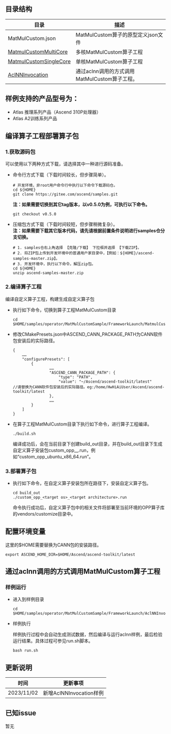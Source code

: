 ## 目录结构
| 目录                  | 描述                   |
|---------------------|----------------------|
| MatMulCustom.json       | MatMulCustom算子的原型定义json文件 |
| [MatmulCustomMultiCore](./MatmulCustomMultiCore)       | 多核MatMulCustom算子工程 |
| [MatmulCustomSingleCore](./MatmulCustomSingleCore)       | 单核MatMulCustom算子工程 |
| [AclNNInvocation](./AclNNInvocation) | 通过aclnn调用的方式调用MatMulCustom算子工程。 |

## 样例支持的产品型号为：
- Atlas 推理系列产品（Ascend 310P处理器）
- Atlas A2训练系列产品

## 编译算子工程部署算子包

### 1.获取源码包
    
 可以使用以下两种方式下载，请选择其中一种进行源码准备。

 - 命令行方式下载（下载时间较长，但步骤简单）。

   ```    
   # 开发环境，非root用户命令行中执行以下命令下载源码仓。    
   cd ${HOME}     
   git clone https://gitee.com/ascend/samples.git
   ```
   **注：如果需要切换到其它tag版本，以v0.5.0为例，可执行以下命令。**
   ```
   git checkout v0.5.0
   ```   
 - 压缩包方式下载（下载时间较短，但步骤稍微复杂）。   
   **注：如果需要下载其它版本代码，请先请根据前置条件说明进行samples仓分支切换。**   
   ``` 
   # 1. samples仓右上角选择 【克隆/下载】 下拉框并选择 【下载ZIP】。    
   # 2. 将ZIP包上传到开发环境中的普通用户家目录中，【例如：${HOME}/ascend-samples-master.zip】。     
   # 3. 开发环境中，执行以下命令，解压zip包。     
   cd ${HOME}    
   unzip ascend-samples-master.zip
   ```

### 2.编译算子工程

  编译自定义算子工程，构建生成自定义算子包

  - 执行如下命令，切换到算子工程MatMulCustom目录

    ```
    cd $HOME/samples/operator/MatMulCustomSample/FrameworkLaunch/MatmulCustomMultiCore
    ```

  - 修改CMakePresets.json中ASCEND_CANN_PACKAGE_PATH为CANN软件包安装后的实际路径。

        
    ```    
    {
        ……
        "configurePresets": [
            {
                    ……
                    "ASCEND_CANN_PACKAGE_PATH": {
                        "type": "PATH",
                        "value": "~/Ascend/ascend-toolkit/latest"        //请替换为CANN软件包安装后的实际路径。eg:/home/HwHiAiUser/Ascend/ascend-toolkit/latest
                    },
                    ……
            }
        ]
    }
    ```
  - 在算子工程MatMulCustom目录下执行如下命令，进行算子工程编译。

    ```
    ./build.sh
    ```
    编译成功后，会在当前目录下创建build_out目录，并在build_out目录下生成自定义算子安装包custom_opp_<target os>_<target architecture>.run，例如“custom_opp_ubuntu_x86_64.run”。


### 3.部署算子包

  - 执行如下命令，在自定义算子安装包所在路径下，安装自定义算子包。

    ```
    cd build_out
    ./custom_opp_<target os>_<target architecture>.run
    ```
    
    命令执行成功后，自定义算子包中的相关文件将部署至当前环境的OPP算子库的vendors/customize目录中。

## 配置环境变量

  这里的\$HOME需要替换为CANN包的安装路径。
  ```
  export ASCEND_HOME_DIR=$HOME/Ascend/ascend-toolkit/latest
  ```

## 通过aclnn调用的方式调用MatMulCustom算子工程

### 样例运行

  - 进入到样例目录
        
    ```    
    cd $HOME/samples/operator/MatMulCustomSample/FrameworkLaunch/AclNNInvocation
    ```

  - 样例执行          

    样例执行过程中会自动生成测试数据，然后编译与运行aclnn样例，最后检验运行结果。具体过程可参见run.sh脚本。
    ```
    bash run.sh
    ```

## 更新说明
  | 时间 | 更新事项 |
|----|------|
| 2023/11/02 | 新增AclNNInvocation样例 |
  

## 已知issue

  暂无